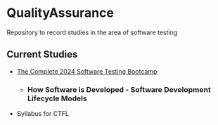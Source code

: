 # QualityAssurance
Repository to record studies in the area of ​​software testing

## Current Studies
- [The Complete 2024 Software Testing Bootcamp](https://www.udemy.com/course/testerbootcamp/?couponCode=MTST7102224A2)
   - ### How Software is Developed - Software Development Lifecycle Models




  
- Syllabus for CTFL
